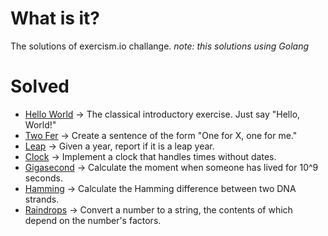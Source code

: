 # What is it?
The solutions of exercism.io challange.
_note: this solutions using Golang_

# Solved
* [Hello World](http://exercism.io/exercises/go/hello-world/readme) -> The classical introductory exercise. Just say "Hello, World!"
* [Two Fer](http://exercism.io/exercises/go/two-fer) -> Create a sentence of the form "One for X, one for me."
* [Leap](http://exercism.io/exercises/go/leap) -> Given a year, report if it is a leap year.
* [Clock](http://exercism.io/exercises/go/clock) -> Implement a clock that handles times without dates.
* [Gigasecond](http://exercism.io/exercises/go/gigasecond) -> Calculate the moment when someone has lived for 10^9 seconds.
* [Hamming](http://exercism.io/exercises/go/hamming) -> Calculate the Hamming difference between two DNA strands.
* [Raindrops](http://exercism.io/exercises/go/raindrops) -> Convert a number to a string, the contents of which depend on the number's factors.


